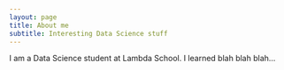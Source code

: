 ```yaml
---
layout: page
title: About me
subtitle: Interesting Data Science stuff
---
```


I am a Data Science student at Lambda School. I learned blah blah blah...
